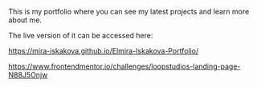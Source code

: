 This is my portfolio where you can see my latest projects and learn more about me.

The live version of it can be accessed here:

https://mira-iskakova.github.io/Elmira-Iskakova-Portfolio/

https://www.frontendmentor.io/challenges/loopstudios-landing-page-N88J5Onjw
